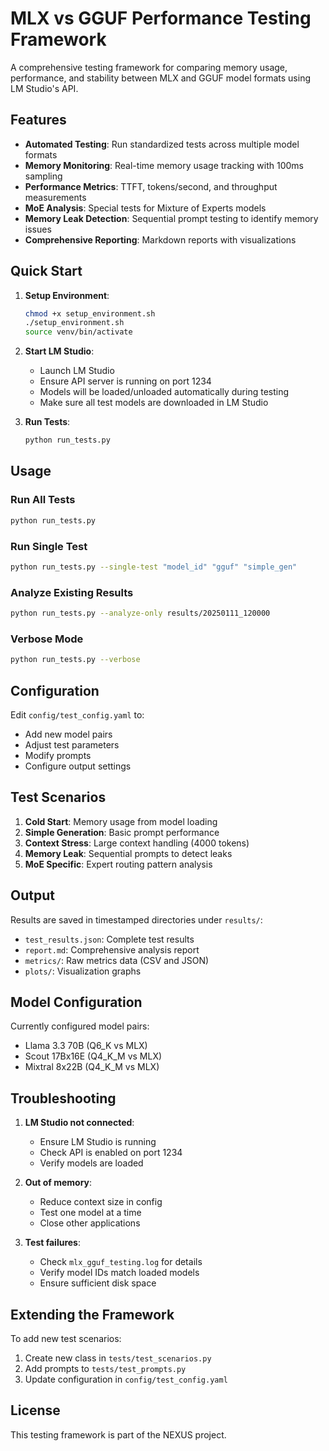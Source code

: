 # MLX vs GGUF Performance Testing Framework

A comprehensive testing framework for comparing memory usage, performance, and stability between MLX and GGUF model formats using LM Studio's API.

## Features

- **Automated Testing**: Run standardized tests across multiple model formats
- **Memory Monitoring**: Real-time memory usage tracking with 100ms sampling
- **Performance Metrics**: TTFT, tokens/second, and throughput measurements
- **MoE Analysis**: Special tests for Mixture of Experts models
- **Memory Leak Detection**: Sequential prompt testing to identify memory issues
- **Comprehensive Reporting**: Markdown reports with visualizations

## Quick Start

1. **Setup Environment**:
   ```bash
   chmod +x setup_environment.sh
   ./setup_environment.sh
   source venv/bin/activate
   ```

2. **Start LM Studio**:
   - Launch LM Studio
   - Ensure API server is running on port 1234
   - Models will be loaded/unloaded automatically during testing
   - Make sure all test models are downloaded in LM Studio

3. **Run Tests**:
   ```bash
   python run_tests.py
   ```

## Usage

### Run All Tests
```bash
python run_tests.py
```

### Run Single Test
```bash
python run_tests.py --single-test "model_id" "gguf" "simple_gen"
```

### Analyze Existing Results
```bash
python run_tests.py --analyze-only results/20250111_120000
```

### Verbose Mode
```bash
python run_tests.py --verbose
```

## Configuration

Edit `config/test_config.yaml` to:
- Add new model pairs
- Adjust test parameters
- Modify prompts
- Configure output settings

## Test Scenarios

1. **Cold Start**: Memory usage from model loading
2. **Simple Generation**: Basic prompt performance
3. **Context Stress**: Large context handling (4000 tokens)
4. **Memory Leak**: Sequential prompts to detect leaks
5. **MoE Specific**: Expert routing pattern analysis

## Output

Results are saved in timestamped directories under `results/`:
- `test_results.json`: Complete test results
- `report.md`: Comprehensive analysis report
- `metrics/`: Raw metrics data (CSV and JSON)
- `plots/`: Visualization graphs

## Model Configuration

Currently configured model pairs:
- Llama 3.3 70B (Q6_K vs MLX)
- Scout 17Bx16E (Q4_K_M vs MLX)
- Mixtral 8x22B (Q4_K_M vs MLX)

## Troubleshooting

1. **LM Studio not connected**:
   - Ensure LM Studio is running
   - Check API is enabled on port 1234
   - Verify models are loaded

2. **Out of memory**:
   - Reduce context size in config
   - Test one model at a time
   - Close other applications

3. **Test failures**:
   - Check `mlx_gguf_testing.log` for details
   - Verify model IDs match loaded models
   - Ensure sufficient disk space

## Extending the Framework

To add new test scenarios:
1. Create new class in `tests/test_scenarios.py`
2. Add prompts to `tests/test_prompts.py`
3. Update configuration in `config/test_config.yaml`

## License

This testing framework is part of the NEXUS project.
